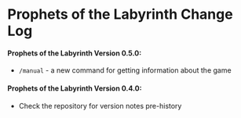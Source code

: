 # Prophets of the Labyrinth Change Log
#### Prophets of the Labyrinth Version 0.5.0:
- `/manual` - a new command for getting information about the game

#### Prophets of the Labyrinth Version 0.4.0:
- Check the repository for version notes pre-history
